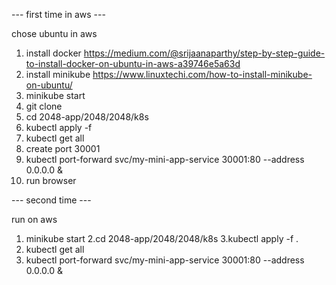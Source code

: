 --- first time in aws ---

chose ubuntu in aws

1. install docker https://medium.com/@srijaanaparthy/step-by-step-guide-to-install-docker-on-ubuntu-in-aws-a39746e5a63d
2. install minikube https://www.linuxtechi.com/how-to-install-minikube-on-ubuntu/
3. minikube start
4. git clone
5. cd 2048-app/2048/2048/k8s
6. kubectl apply -f
7. kubectl get all
8. create port 30001
9. kubectl port-forward svc/my-mini-app-service 30001:80 --address 0.0.0.0 &
10. run browser

    
--- second time --- 

run on aws

1. minikube start
2.cd 2048-app/2048/2048/k8s
3.kubectl apply -f .
4. kubectl get all
5. kubectl port-forward svc/my-mini-app-service 30001:80 --address 0.0.0.0 &
